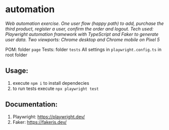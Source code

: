 # automation

*Web automation exercise.*
*One user flow (happy path) to add, purchase the third product, register a user, confirm the order and logout.*
*Tech used: Playwright automation framework with TypeScript and Faker to generate user data.*
*Two viewports: Chrome desktop and Chrome mobile on Pixel 5*

POM: folder `page`
Tests: folder `tests`
All settings in `playwright.config.ts` in root folder

## Usage:
1. execute `npm i` to install dependecies 
2. to run tests execute `npx playwright test` 

## Documentation:
1. Playwright: https://playwright.dev/
2. Faker: https://fakerjs.dev/
